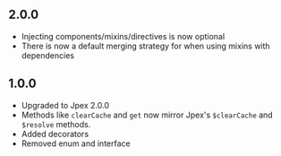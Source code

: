 ## 2.0.0
- Injecting components/mixins/directives is now optional
- There is now a default merging strategy for when using mixins with dependencies

## 1.0.0
- Upgraded to Jpex 2.0.0  
- Methods like `clearCache` and `get` now mirror Jpex's `$clearCache` and `$resolve` methods.  
- Added decorators
- Removed enum and interface

